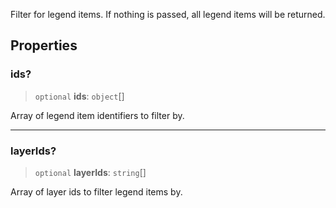 Filter for legend items. If nothing is passed, all legend items will be returned.

## Properties

### ids?

> `optional` **ids**: `object`\[]

Array of legend item identifiers to filter by.

***

### layerIds?

> `optional` **layerIds**: `string`\[]

Array of layer ids to filter legend items by.
